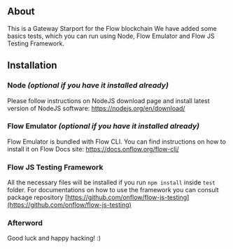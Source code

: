 ## About

This is a Gateway Starport for the Flow blockchain
We have added some basics tests, which you can run using Node, Flow Emulator and Flow JS Testing Framework.

## Installation

### Node _(optional if you have it installed already)_

Please follow instructions on NodeJS download page and install latest version of NodeJS software:
https://nodejs.org/en/download/

### Flow Emulator _(optional if you have it installed already)_

Flow Emulator is bundled with Flow CLI. You can find instructions on how to install it on Flow Docs site:
https://docs.onflow.org/flow-cli/

### Flow JS Testing Framework

All the necessary files will be installed if you run `npm install` inside `test` folder. For documentations on how to use
the framework you can consult package repository [https://github.com/onflow/flow-js-testing](https://github.com/onflow/flow-js-testing)

### Afterword

Good luck and happy hacking! :)
